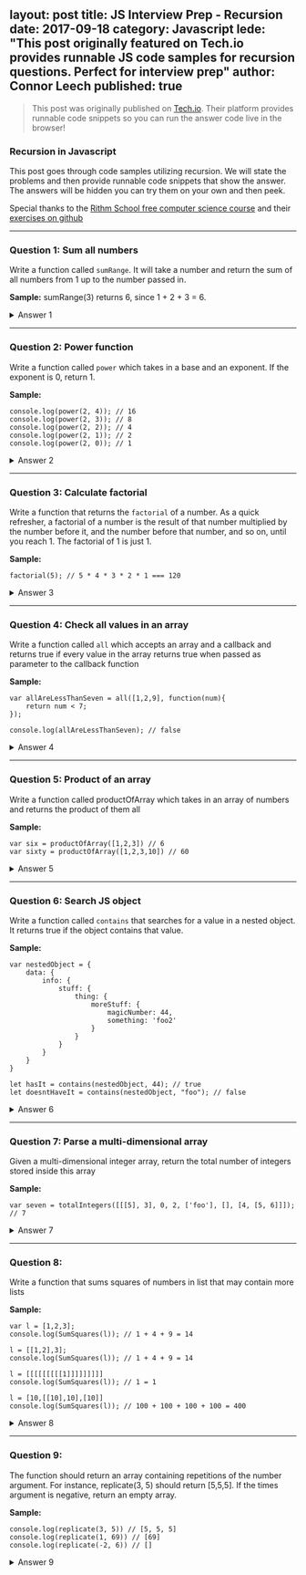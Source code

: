 layout: post
title: JS Interview Prep - Recursion
date: 2017-09-18
category: Javascript
lede: "This post originally featured on Tech.io provides runnable JS code samples for recursion questions. Perfect for interview prep"
author: Connor Leech
published: true
---

> This post was originally published on [Tech.io](https://tech.io/playgrounds/5422/js-interview-prep-recursion). Their platform provides runnable code snippets so you can run the answer code live in the browser!

### Recursion in Javascript

This post goes through code samples utilizing recursion. We will state the problems and then provide runnable code snippets that show the answer. The answers will be hidden you can try them on your own and then peek.

Special thanks to the [Rithm School free computer science course](https://www.rithmschool.com/courses/javascript-computer-science-fundamentals) and their [exercises on github](https://github.com/rithmschool/javascript_computer_science_exercises/tree/master/recursion_exercise)

---

### Question 1: Sum all numbers

Write a function called `sumRange`. It will take a number and return 
the sum of all numbers from 1 up to the number passed in. 

**Sample:**
sumRange(3) returns 6, since 1 + 2 + 3 = 6.


<details>
<summary>Answer 1</summary>
The most important thing we need for recursive solutions is a base case. There needs to be a way of exiting the loop or the function will go on forever. The base case in the below code code is that when the input is 1, return 1. Eventually the function will return 6, the correct answer

Once you understand this code move on to the next problem

```
var output = sumRange(3)
console.log(output);

function sumRange(num){
	if(num == 1) return 1;

	return num + sumRange(num - 1);
}

```
</details>

---

### Question 2: Power function

Write a function called `power` which takes in a base and an exponent. If 
the exponent is 0, return 1. 

**Sample:**

```
console.log(power(2, 4)); // 16
console.log(power(2, 3)); // 8
console.log(power(2, 2)); // 4 
console.log(power(2, 1)); // 2
console.log(power(2, 0)); // 1
```

<details>
<summary>Answer 2</summary>

You can think of it in terms of this example:

```
2^4 = 2 * 2^3;
2^3 = 2 * 2^2;
2^2 = 2 * 2^1;
2^1 = 2 * 2^0; // once our exponent is 0 we KNOW that the value is always 1!
```

```
console.log(power(2, 4)); // 16
console.log(power(2, 3)); // 8
console.log(power(2, 2)); // 4 
console.log(power(2, 1)); // 2
console.log(power(2, 0)); // 1

function power(base, exponent){
	if(exponent == 0) return 1;
	return base * power(base, exponent - 1);
}
```
</details>

---

### Question 3: Calculate factorial

Write a function that returns the `factorial` of a number. As a quick refresher, 
a factorial of a number is the result of that number multiplied by the number 
before it, and the number before that number, and so on, until you reach 1. 
The factorial of 1 is just 1.

**Sample:**

```
factorial(5); // 5 * 4 * 3 * 2 * 1 === 120
```

<details>
<summary>Answer 3</summary>

```
console.log(factorial(5)); // 120

function factorial(num){
	if(num == 1) return 1;

	return num * factorial(num - 1); // pending multiplier
}
```
</details>

---

### Question 4: Check all values in an array

Write a function called `all` which accepts an array and a callback and returns 
true if every value in the array returns true when passed as parameter to the 
callback function

**Sample:**

```
var allAreLessThanSeven = all([1,2,9], function(num){
	return num < 7;
});

console.log(allAreLessThanSeven); // false
```

<details>
<summary>Answer 4</summary>

```
var allAreLessThanSeven = all([1,2,9], function(num){
	return num < 7;
});

console.log(allAreLessThanSeven); // false

function all(array, callback){
	var copy = copy || array.slice(); // shallow copies array

	if(copy.length === 0) return true;

	if(callback(copy[0])){
		copy.shift(); // remove first element from array
		return all(copy, callback);
	} else {
		return false;
	}
}
```
</details>

---

### Question 5: Product of an array

Write a function called productOfArray which takes in an array of numbers 
and returns the product of them all

**Sample:**

```
var six = productOfArray([1,2,3]) // 6
var sixty = productOfArray([1,2,3,10]) // 60
```

<details>
<summary>Answer 5</summary>

```
var six = productOfArray([1,2,3]) // 6
var sixty = productOfArray([1,2,3,10]) // 60

console.log(six, sixty);

function productOfArray(array){
	if(array.length === 0) return 1;

	return array.shift() * productOfArray(array);
}
```
</details>

---

### Question 6: Search JS object

Write a function called `contains` that searches for a value in a nested object. 
It returns true if the object contains that value.

**Sample:**

```
var nestedObject = {
    data: {
        info: {
            stuff: {
                thing: {
                    moreStuff: {
                        magicNumber: 44,
                        something: 'foo2'
                    }
                }
            }
        }
    }
}

let hasIt = contains(nestedObject, 44); // true
let doesntHaveIt = contains(nestedObject, "foo"); // false
```

<details>
<summary>Answer 6</summary>

```
var nestedObject = {
    data: {
        info: {
            stuff: {
                thing: {
                    moreStuff: {
                        magicNumber: 44,
                        something: 'foo2'
                    }
                }
            }
        }
    }
}

let hasIt = contains(nestedObject, 44); // true
let doesntHaveIt = contains(nestedObject, "foo"); // false
console.log(hasIt, doesntHaveIt);

function contains(obj, value){
	for(var key in obj){
		if(typeof obj[key] === 'object'){
			return contains(obj[key], value);
		}

		if (obj[key] === value){
			return true;
		}
	}
	return false;
}

```
</details>

---

### Question 7: Parse a multi-dimensional array

Given a multi-dimensional integer array, return the total number of integers 
stored inside this array

**Sample:**

```
var seven = totalIntegers([[[5], 3], 0, 2, ['foo'], [], [4, [5, 6]]]); // 7
```

<details>
<summary>Answer 7</summary>

```
var seven = totalIntegers([[[5], 3], 0, 2, ['foo'], [], [4, [5, 6]]]); // 7
console.log(seven);

function totalIntegers(array){
	if(array.length === 0) return 0;

	let total = 0;
	let first = array.shift();

	if (Array.isArray(first)){
		total += totalIntegers(first); 
	} else if (Number.isInteger(first)) {
		total += 1;
	}

	return total + totalIntegers(array);
}
```
</details>

---

### Question 8:

Write a function that sums squares of numbers in list that may contain more lists

**Sample:**

```
var l = [1,2,3]; 
console.log(SumSquares(l)); // 1 + 4 + 9 = 14

l = [[1,2],3]; 
console.log(SumSquares(l)); // 1 + 4 + 9 = 14

l = [[[[[[[[[1]]]]]]]]] 
console.log(SumSquares(l)); // 1 = 1

l = [10,[[10],10],[10]] 
console.log(SumSquares(l)); // 100 + 100 + 100 + 100 = 400
```

<details>
<summary>Answer 8</summary>

```
var l = [1,2,3]; 
console.log(SumSquares(l)); // 14

l = [[1,2],3]; 
console.log(SumSquares(l)); // 14

l = [[[[[[[[[1]]]]]]]]] 
console.log(SumSquares(l)); // 1

l = [10,[[10],10],[10]] 
console.log(SumSquares(l)); // 400

function SumSquares(array){
	if(array.length === 0) return 0;
	let total = 0;

	for(let i = 0; i < array.length; i++){
		if(Array.isArray(array[i])){
			total += SumSquares(array[i]);
		} else {
			total += array[i] * array[i];
		}
		
	}
	return total;
}
```
</details>

---

### Question 9:

The function should return an array containing repetitions of the number argument. 
For instance, replicate(3, 5) should return [5,5,5]. 
If the times argument is negative, return an empty array.

**Sample:**

```
console.log(replicate(3, 5)) // [5, 5, 5]
console.log(replicate(1, 69)) // [69]
console.log(replicate(-2, 6)) // []
```

<details>
<summary>Answer 9</summary>

```
console.log(replicate(3, 5)) // [5, 5, 5]
console.log(replicate(1, 69)) // [69]
console.log(replicate(-2, 6)) // []

function replicate(times, number){
	if(times <= 0) return [];

	return [number].concat(replicate(times - 1, number));
}
```
</details>

